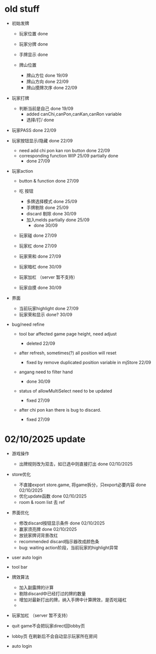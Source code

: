 # old stuff
- 初始发牌

  - 玩家位置  done
  - 玩家分牌  done
  - 手牌显示  done

  - 牌山位置
    - 牌山方位  done  19/09
    - 牌山方向  done  22/09
    - 牌山摸牌次序  done  22/09

- 玩家打牌
  - 判断当前是自己  done  19/09
    - added canChi,canPon,canKan,canRon variable
    - 选择/打/  done

- 玩家PASS  done  22/09
- 玩家按钮显示/隐藏 done  22/09
  - need add chi pon kan ron button done  22/09
  - corresponding function  WIP 25/09 partially done
    - done  27/09

- 玩家action
  - button & function done  27/09
  - 吃 按钮
    - 多牌选择模式  done  25/09
    - 手牌剔除  done  25/09
    - discard 剔除  done  30/09
    - 加入melds partially done  25/09
      - done 30/09

  - 玩家碰  done  27/09
  - 玩家杠  done  27/09
  - 玩家荣和  done  27/09
  - 玩家暗杠  done  30/09
  - 玩家加杠 （server 暂不支持）
  - 玩家自摸  done  30/09

- 界面
  - 当前玩家highlight done  27/09
  - 玩家荣和显示  done? 30/09

- bug/need refine
  - tool bar affected game page height, need adjust
    - deleted 22/09
  - after refresh, sometimes(?) all position will reset
    - fixed by remove duplicated position variable in mjStore 22/09

  - angang need to filter hand
    - done  30/09
  - status of allowMultiSelect need to be updated
    - fixed 27/09
  - after chi pon kan there is bug to discard.
    - fixed 27/09


# 02/10/2025 update

- 游戏操作
  - 出牌规则改为双击，如已选中则直接打出  done  02/10/2025

- store优化
  - 不直接export store.game, 将game拆分，只export必要内容 done  02/10/2025
  - 优化update函数  done  02/10/2025
  - room & room list 去 ref

- 界面优化
  - 修改discard按钮显示条件 done  02/10/2025
  - 赢家须亮牌  done  02/10/2025
  - 放铳家牌诃背景改红
  - recommended discard指示器改成颜色条
  - bug:  waiting action阶段，当前玩家的highlight异常

- user auto login

- tool bar


- 牌效算法
  - 加入副露牌的计算
  - 剔除discard中已经打过的牌的数量
  - 增加对最新打出的牌，纳入手牌中计算牌效，是否吃碰杠
  -

- 玩家加杠 （server 暂不支持）

- quit game不会把玩家direct回lobby页

- lobby页 在刷新后不会自动显示玩家所在房间
- auto login
